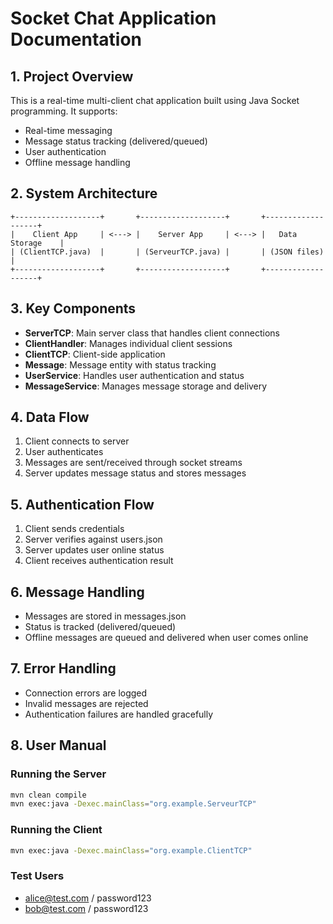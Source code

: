 # Socket Chat Application Documentation

## 1. Project Overview
This is a real-time multi-client chat application built using Java Socket programming. It supports:
- Real-time messaging
- Message status tracking (delivered/queued)
- User authentication
- Offline message handling

## 2. System Architecture
```
+-------------------+       +-------------------+       +-------------------+
|    Client App     | <---> |    Server App     | <---> |   Data Storage    |
| (ClientTCP.java)  |       | (ServeurTCP.java) |       | (JSON files)      |
+-------------------+       +-------------------+       +-------------------+
```

## 3. Key Components
- **ServerTCP**: Main server class that handles client connections
- **ClientHandler**: Manages individual client sessions
- **ClientTCP**: Client-side application
- **Message**: Message entity with status tracking
- **UserService**: Handles user authentication and status
- **MessageService**: Manages message storage and delivery

## 4. Data Flow
1. Client connects to server
2. User authenticates
3. Messages are sent/received through socket streams
4. Server updates message status and stores messages

## 5. Authentication Flow
1. Client sends credentials
2. Server verifies against users.json
3. Server updates user online status
4. Client receives authentication result

## 6. Message Handling
- Messages are stored in messages.json
- Status is tracked (delivered/queued)
- Offline messages are queued and delivered when user comes online

## 7. Error Handling
- Connection errors are logged
- Invalid messages are rejected
- Authentication failures are handled gracefully

## 8. User Manual
### Running the Server
```bash
mvn clean compile
mvn exec:java -Dexec.mainClass="org.example.ServeurTCP"
```

### Running the Client
```bash
mvn exec:java -Dexec.mainClass="org.example.ClientTCP"
```

### Test Users
- alice@test.com / password123
- bob@test.com / password123
